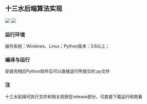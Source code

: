 ## 十三水后端算法实现
![](https://img.shields.io/badge/language-python-{green}.svg)
![](https://img.shields.io/badge/license-MIT-{green}.svg)
### 运行环境
操作系统：Windows、Linux；Python版本：3.6以上；
### 编译与运行
安装完相应Python软件后可以直接运行所提交的.py文件
### 注
十三水前端可执行文件和相关视频在release部分，可直接下载运行和观看
